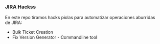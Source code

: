 ### JIRA Hackss

En este repo tiramos hacks piolas para automatizar operaciones aburridas de JIRA:

- Bulk Ticket Creation
- Fix Version Generator - Commandline tool